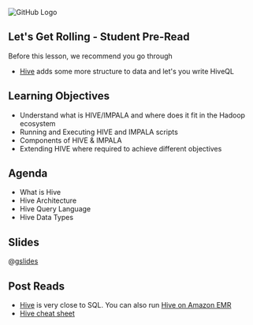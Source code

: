 ![GitHub Logo](https://s3.ap-south-1.amazonaws.com/greyatom-social/logo.png)

## Let's Get Rolling - Student Pre-Read
Before this lesson, we recommend you go through
* [Hive](http://hive.apache.org/) adds some more structure to data and let's you write HiveQL

## Learning Objectives
* Understand what is HIVE/IMPALA and where does it fit in the Hadoop ecosystem
* Running and Executing HIVE and IMPALA scripts
* Components of HIVE & IMPALA
* Extending HIVE where required to achieve different objectives

## Agenda
* What is Hive
* Hive Architecture
* Hive Query Language
* Hive Data Types

## Slides
@[gslides](11fUV6sRhWSC07A4-ndT9u7BbtEQLfb2WO9Rtl_mzKdM)


## Post Reads
* [Hive](https://cwiki.apache.org/confluence/display/Hive/LanguageManual) is very close to SQL. You can also run [Hive on Amazon EMR](http://docs.aws.amazon.com/ElasticMapReduce/latest/DeveloperGuide/emr-hive.html)
* [Hive cheat sheet](https://www.qubole.com/resources/hive-function-cheat-sheet/)

